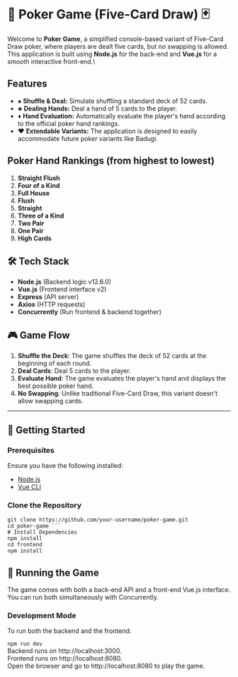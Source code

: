 # 🎲 Poker Game (Five-Card Draw) 🃏

Welcome to **Poker Game**, a simplified console-based variant of Five-Card Draw poker, where players are dealt five cards, but no swapping is allowed.\
This application is built using **Node.js** for the back-end and **Vue.js** for a smooth interactive front-end.\

## Features

- ♠️ **Shuffle & Deal:** Simulate shuffling a standard deck of 52 cards.
- ♣️ **Dealing Hands:** Deal a hand of 5 cards to the player.
- ♦️ **Hand Evaluation:** Automatically evaluate the player's hand according to the official poker hand rankings.
- ♥ **Extendable Variants:** The application is designed to easily accommodate future poker variants like Badugi.

## Poker Hand Rankings (from highest to lowest)

1. **Straight Flush**
2. **Four of a Kind**
3. **Full House**
4. **Flush**
5. **Straight**
6. **Three of a Kind**
7. **Two Pair**
8. **One Pair**
9. **High Cards**

## 🛠️ Tech Stack

- **Node.js** (Backend logic v12.6.0)
- **Vue.js** (Frontend interface v2)
- **Express** (API server)
- **Axios** (HTTP requests)
- **Concurrently** (Run frontend & backend together)

## 🎮 Game Flow

1. **Shuffle the Deck**: The game shuffles the deck of 52 cards at the beginning of each round.
2. **Deal Cards**: Deal 5 cards to the player.
3. **Evaluate Hand**: The game evaluates the player's hand and displays the best possible poker hand.
4. **No Swapping**: Unlike traditional Five-Card Draw, this variant doesn't allow swapping cards.

---

## 🚀 Getting Started

### Prerequisites

Ensure you have the following installed:

- [Node.js](https://nodejs.org/en/)
- [Vue CLI](https://cli.vuejs.org/)

### Clone the Repository

```
git clone https://github.com/your-username/poker-game.git
cd poker-game ```
# Install Dependencies
npm install
cd frontend
npm install
```

## 🎲 Running the Game
The game comes with both a back-end API and a front-end Vue.js interface. You can run both simultaneously with Concurrently.

### Development Mode
To run both the backend and the frontend:

`npm run dev`\
Backend runs on http://localhost:3000. \
Frontend runs on http://localhost:8080. \
Open the browser and go to http://localhost:8080 to play the game.


